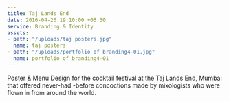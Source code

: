 ```yaml
---
title: Taj Lands End
date: 2016-04-26 19:10:00 +05:30
service: Branding & Identity
assets:
- path: "/uploads/taj posters.jpg"
  name: taj posters
- path: "/uploads/portfolio of branding4-01.jpg"
  name: portfolio of branding4-01
---
```


Poster & Menu Design for the cocktail festival at the Taj Lands End, Mumbai that offered never-had -before concoctions made by mixologists who were flown in from around the world.
